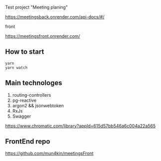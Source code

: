 Test project "Meeting planing"

https://meetingsback.onrender.com/api-docs/#/

front

https://meetingsfront.onrender.com/

## How to start
 
```
yarn
yarn watch
```

## Main technologes
1. routing-controllers
2. pg-reactive
3. argon2 && jsonwebtoken
4. RxJs 
5. Swagger

https://www.chromatic.com/library?appId=615d57bb546a6c004a22a565

## FrontEnd repo
https://github.com/mun4kin/meetingsFront

